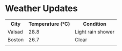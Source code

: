 # Weather Updates

<!-- WEATHER-UPDATE-START -->
<table><tr><th>City</th><th>Temperature (°C)</th><th>Condition</th></tr><tr><td>Valsad</td><td>28.8</td><td>Light rain shower</td></tr><tr><td>Boston</td><td>26.7</td><td>Clear</td></tr><tr><td></td><td></td><td></td></tr></table>
<!-- WEATHER-UPDATE-END -->
